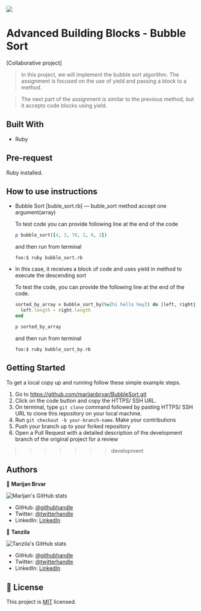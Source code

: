 ![](https://img.shields.io/badge/Microverse-blueviolet)

# Advanced Building Blocks - Bubble Sort

[Collaborative project]
>In this project, we will implement the bubble sort algorithm. The assignment is focused on the use of yield and passing a block to a method.

>The next part of the assignment is similar to the previous method, but it accepts code blocks using yield.

## Built With

- Ruby

## Pre-request

Ruby installed.

## How to use instructions

- Bubble Sort [buble_sort.rb] — buble_sort method accept one argument(array)
  
  To test code you can provide following line at the end of the code

  ```ruby
  p bubble_sort([4, 3, 78, 2, 0, 2])
  ```
  
  and then run from terminal
  
  ```terminal
  foo:$ ruby bubble_sort.rb
  ```

- In this case, it receives a block of code and uses yield in method to execute the descending sort
  
  To test the code, you can provide the following line at the end of the code.

  ```ruby
  sorted_by_array = bubble_sort_by(%w[hi hello hey]) do |left, right|
    left.length - right.length
  end

  p sorted_by_array
  ```
  
  and then run from terminal
  
  ```terminal
  foo:$ ruby bubble_sort_by.rb
  ```

## Getting Started

To get a local copy up and running follow these simple example steps.

1. Go to https://github.com/marijanbrvar/BubbleSort.git
2. Click on the code button and copy the HTTPS/ SSH URL.
3. On terminal, type `git clone` command followed by pasting HTTPS/ SSH URL to clone this repository on your local machine.
4. Run `git checkout -b your-branch-name`. Make your contributions
5. Push your branch up to your forked repository
6. Open a Pull Request with a detailed description of the development branch of the original project for a review
>>>>>>> development

## Authors

👤 **Marijan Brvar**

![Marijan's GitHub stats](https://github-readme-stats.vercel.app/api?username=marijanbrvar&count_private=true&theme=dark&show_icons=true)


- GitHub: [@githubhandle](https://github.com/marijanbrvar)
- Twitter: [@twitterhandle](https://twitter.com/marijanbrvar)
- LinkedIn: [LinkedIn](https://linkedin.com/in/marijanbrvar)

👤 **Tanzila**

![Tanzila's GitHub stats](https://github-readme-stats.vercel.app/api?username=tanzila-abedin&count_private=true&theme=dark&show_icons=true)

- GitHub: [@githubhandle](https://github.com/tanzila-abedin)
- Twitter: [@twitterhandle](https://twitter.com/TanzilaAbedin)
- LinkedIn: [LinkedIn](https://www.linkedin.com/in/tanzila-abedin-331440b2/)

## 📝 License

This project is [MIT](LICENSE) licensed.
